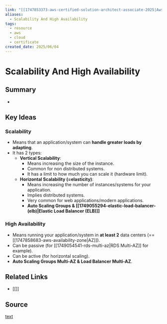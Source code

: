 ```yaml
---
link: "[[1747853373-aws-certified-solution-architect-associate-2025|Aws Certified Solution Architect Associate 2025]]"
aliases:
  - Scalability And High Availability
tags:
  - resource
  - aws
  - cloud
  - certificate
created_date: 2025/06/04
---
```

# Scalability And High Availability
## Summary
- 
## Key Ideas
### Scalability
- Means that an application/system can **handle greater loads by adapting**.
- It has 2 types:
	- **Vertical Scalability**:
		- Means increasing the size of the instance.
		- Common for non distributed systems.
		- It has a limit to how much you can scale it (hardware limit).
	- **Horizontal Scalability (=elasticity)**:
		- Means increasing the number of instances/systems for your application.
		- Implies distributed systems.
		- Very common for web applications/modern applications.
		- **Auto Scaling Groups & [[1749055294-elastic-load-balancer-(elb)|Elastic Load Balancer (ELB)]]**
### High Availability
- Means running your application/system in **at least 2** data centers (== [[1747858683-aws-availability-zone|AZ]]).
- Can be passive (for [[1749054541-rds-multi-az|RDS Multi-AZ]] for example).
- Can be active (for horizontal scaling).
- **Auto Scaling Groups Multi-AZ & Load Balancer Multi-AZ**.
## Related Links
- [[]]
## Source
[text](url) 